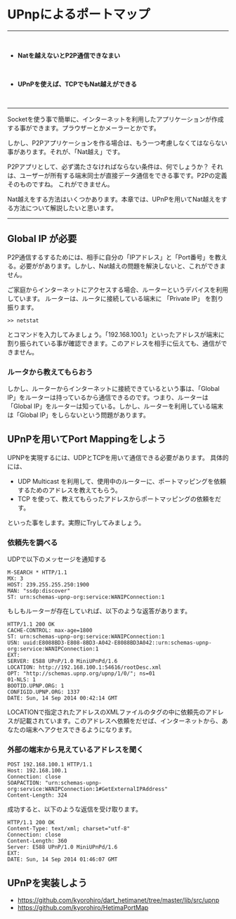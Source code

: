 # UPnpによるポートマップ
<hr>
<br>

* **Natを越えないとP2P通信できなまい**

<br>

* **UPnPを使えば、TCPでもNat越えができる**

<br>
<hr>

Socketを使う事で簡単に、インターネットを利用したアプリケーションが作成する事ができます。プラウザーとかメーラーとかです。

しかし、P2Pアプリケーションを作る場合は、もう一つ考慮しなくてはならない事があります。それが、「Nat越え」です。

P2Pアプリとして、必ず満たさなければならない条件は、何でしょうか？ それは、ユーザーが所有する端末同士が直接データ通信をできる事です。P2Pの定義そのものですね。
これができません。

Nat越えをする方法はいくつかあります。本章では、UPnPを用いてNat越えをする方法について解説したいと思います。



<hr style="page-break-before: always;">

## Global IP が必要

P2P通信するするためには、相手に自分の「IPアドレス」と「Port番号」を教える。必要ががあります。しかし、Nat越えの問題を解決しないと、これができません。


ご家庭からインターネットにアクセスする場合、ルーターというデバイスを利用しています。
ルーターは、ルータに接続している端末に 「Private IP」 を割り振ります。

```
>> netstat
```
とコマンドを入力してみましょう。「192.168.100.1」といったアドレスが端末に割り振られている事が確認できます。このアドレスを相手に伝えても、通信ができません。

### ルータから教えてもらおう

しかし、ルーターからインターネットに接続できているという事は、「Global IP」をルーターは持っているから通信できるのです。つまり、ルーターは「Global IP」をルーターは知っている。しかし、ルーターを利用している端末は「Global IP」をしらないという問題があります。


## UPnPを用いてPort Mappingをしよう

UPNPを実現するには、UDPとTCPを用いて通信できる必要があります。
具体的には、
* UDP Multicast を利用して、使用中のルーターに、ポートマッピングを依頼するためのアドレスを教えてもらう。
* TCP を使って、教えてもらったアドレスからポートマッピングの依頼をだす。

といった事をします。実際にTryしてみましょう。


### 依頼先を調べる

UDPで以下のメッセージを通知する
```
M-SEARCH * HTTP/1.1
MX: 3
HOST: 239.255.255.250:1900
MAN: "ssdp:discover"
ST: urn:schemas-upnp-org:service:WANIPConnection:1
```

もしもルーターが存在していれば、以下のような返答があります。
```
HTTP/1.1 200 OK
CACHE-CONTROL: max-age=1800
ST: urn:schemas-upnp-org:service:WANIPConnection:1
USN: uuid:E8088BD3-E808-8BD3-A042-E8088BD3A042::urn:schemas-upnp-org:service:WANIPConnection:1
EXT:
SERVER: E588 UPnP/1.0 MiniUPnPd/1.6
LOCATION: http://192.168.100.1:54616/rootDesc.xml
OPT: "http://schemas.upnp.org/upnp/1/0/"; ns=01
01-NLS: 1
BOOTID.UPNP.ORG: 1
CONFIGID.UPNP.ORG: 1337
DATE: Sun, 14 Sep 2014 00:42:14 GMT
```

LOCATIONで指定されたアドレスのXMLファイルの<controlURL>タグの中に依頼先のアドレスが記載されています。このアドレスへ依頼をだせば、インターネットから、あなたの端末へアクセスできるようになります。

### 外部の端末から見えているアドレスを聞く

```
POST 192.168.100.1 HTTP/1.1
Host: 192.168.100.1
Connection: close
SOAPACTION: "urn:schemas-upnp-org:service:WANIPConnection:1#GetExternalIPAddress"
Content-Length: 324
```

成功すると、以下のような返信を受け取ります。
```
HTTP/1.1 200 OK
Content-Type: text/xml; charset="utf-8"
Connection: close
Content-Length: 360
Server: E588 UPnP/1.0 MiniUPnPd/1.6
EXT:
DATE: Sun, 14 Sep 2014 01:46:07 GMT
```


## UPnPを実装しよう

* https://github.com/kyorohiro/dart_hetimanet/tree/master/lib/src/upnp
* https://github.com/kyorohiro/HetimaPortMap

